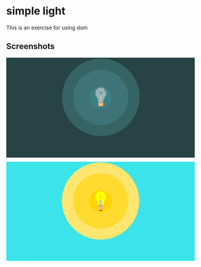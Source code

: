 # simple light
This is an exercise for using dom

## Screenshots
<p align='center'>
    <img style="padding-bottom: 8px" src="./pics/img.png">
    <img style="padding-bottom: 8px" src="./pics/img2.png">
</p>